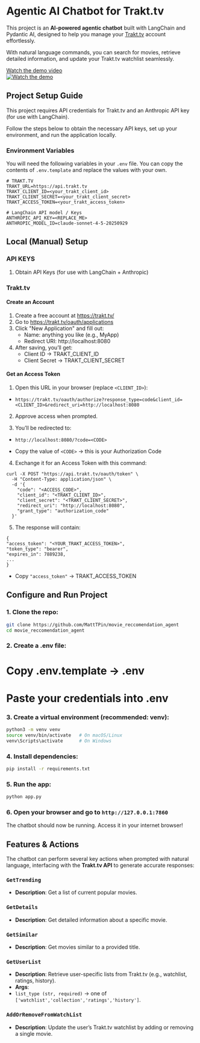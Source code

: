 # Agentic AI Chatbot for Trakt.tv

This project is an **AI-powered agentic chatbot** built with LangChain and Pydantic AI, designed to help you manage your [Trakt.tv](https://trakt.tv/) account effortlessly.

With natural language commands, you can search for movies, retrieve detailed information, and update your Trakt.tv watchlist seamlessly.

[Watch the demo video](https://youtu.be/tgt72iw6b3k)  
[![Watch the demo](https://img.youtube.com/vi/iJgqI5_qwdc/hqdefault.jpg)](https://www.youtube.com/watch?v=iJgqI5_qwdc)

## Project Setup Guide

This project requires API credentials for Trakt.tv and an Anthropic API key (for use with LangChain).

Follow the steps below to obtain the necessary API keys, set up your environment, and run the application locally.

### Environment Variables

You will need the following variables in your `.env` file. You can copy the contents of `.env.template` and replace the values with your own.

```
# TRAKT.TV
TRAKT_URL=https://api.trakt.tv
TRAKT_CLIENT_ID=<your_trakt_client_id>
TRAKT_CLIENT_SECRET=<your_trakt_client_secret>
TRAKT_ACCESS_TOKEN=<your_trakt_access_token>

# LangChain API model / Keys
ANTHROPIC_API_KEY=<REPLACE_ME>
ANTHROPIC_MODEL_ID=claude-sonnet-4-5-20250929
```

## Local (Manual) Setup

### API KEYS

1. Obtain API Keys (for use with LangChain + Anthropic)

### Trakt.tv

#### Create an Account
1. Create a free account at https://trakt.tv/
2. Go to https://trakt.tv/oauth/applications
3. Click "New Application" and fill out:
   - Name: anything you like (e.g., MyApp)
   - Redirect URI: http://localhost:8080
4. After saving, you’ll get:
   - Client ID → TRAKT_CLIENT_ID
   - Client Secret → TRAKT_CLIENT_SECRET

#### Get an Access Token
1. Open this URL in your browser (replace `<CLIENT_ID>`):

- `https://trakt.tv/oauth/authorize?response_type=code&client_id=<CLIENT_ID>&redirect_uri=http://localhost:8080`


2. Approve access when prompted.

3. You’ll be redirected to:

- `http://localhost:8080/?code=<CODE>`

- Copy the value of `<CODE>` → this is your Authorization Code

4. Exchange it for an Access Token with this command:

```
curl -X POST "https://api.trakt.tv/oauth/token" \
  -H "Content-Type: application/json" \
  -d '{
    "code": "<ACCESS_CODE>",
    "client_id": "<TRAKT_CLIENT_ID>",
    "client_secret": "<TRAKT_CLIENT_SECRET>",
    "redirect_uri": "http://localhost:8080",
    "grant_type": "authorization_code"
  }'
```

5. The response will contain:

```
{
"access_token": "<YOUR_TRAKT_ACCESS_TOKEN>",
"token_type": "bearer",
"expires_in": 7889238,
...
}
```

- Copy `"access_token"` → TRAKT_ACCESS_TOKEN

## Configure and Run Project
 
### 1. Clone the repo:
```bash
git clone https://github.com/MattTPin/movie_reccomendation_agent
cd movie_reccomendation_agent
```

### 2. Create a .env file:
# Copy .env.template → .env
# Paste your credentials into .env


### 3. Create a virtual environment (recommended: venv):
```bash
python3 -m venv venv
source venv/bin/activate   # On macOS/Linux
venv\Scripts\activate      # On Windows
```

### 4. Install dependencies:
```bash
pip install -r requirements.txt
```

### 5. Run the app:
```bash
python app.py
```

### 6. Open your browser and go to `http://127.0.0.1:7860`
The chatbot should now be running. Access it in your internet browser!

## Features & Actions

The chatbot can perform several key actions when prompted with natural language, interfacing with the **Trakt.tv API** to generate accurate responses:

### `GetTrending`
- **Description**: Get a list of current popular movies.

### `GetDetails`
- **Description**: Get detailed information about a specific movie.

### `GetSimilar`
- **Description**: Get movies similar to a provided title.

### `GetUserList`
- **Description**: Retrieve user-specific lists from Trakt.tv (e.g., watchlist, ratings, history).  
- **Args**:  
- `list_type (str, required)` → one of `['watchlist','collection','ratings','history']`.

### `AddOrRemoveFromWatchList`
- **Description**: Update the user’s Trakt.tv watchlist by adding or removing a single movie.